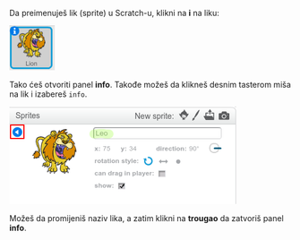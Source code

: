Da preimenuješ lik (sprite) u Scratch-u, klikni na **i** na liku:

![screenshot](images/rename-info.png)

Tako ćeš otvoriti panel **info**. Takođe možeš da klikneš desnim tasterom miša na lik i izabereš `info`.

![screenshot](images/rename-change.png)

Možeš da promijeniš naziv lika, a zatim klikni na **trougao** da zatvoriš panel **info**.